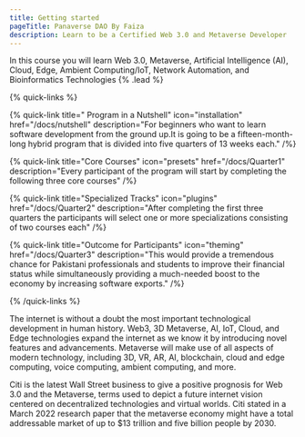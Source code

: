 ```yaml
---
title: Getting started
pageTitle: Panaverse DAO By Faiza
description: Learn to be a Certified Web 3.0 and Metaverse Developer
---
```


In this course you will learn Web 3.0, Metaverse, Artificial Intelligence (AI), Cloud, Edge, Ambient Computing/IoT, Network Automation, and Bioinformatics Technologies {% .lead %}

{% quick-links %}

{% quick-link title=" Program in a Nutshell" icon="installation" href="/docs/nutshell" description="For beginners who want to learn software development from the ground up.It is going to be a fifteen-month-long hybrid program that is divided into five quarters of 13 weeks each." /%}

{% quick-link title="Core Courses" icon="presets" href="/docs/Quarter1" description="Every participant of the program will start by completing the following three core courses" /%}

{% quick-link title="Specialized Tracks" icon="plugins" href="/docs/Quarter2" description="After completing the first three quarters the participants will select one or more specializations consisting of two courses each" /%}

{% quick-link title="Outcome for Participants" icon="theming" href="/docs/Quarter3" description="This would provide a tremendous chance for Pakistani professionals and students to improve their financial status while simultaneously providing a much-needed boost to the economy by increasing software exports." /%}

{% /quick-links %}

The internet is without a doubt the most important technological development in human history. Web3, 3D Metaverse, AI, IoT, Cloud, and Edge technologies expand the internet as we know it by introducing novel features and advancements. Metaverse will make use of all aspects of modern technology, including 3D, VR, AR, AI, blockchain, cloud and edge computing, voice computing, ambient computing, and more.

Citi is the latest Wall Street business to give a positive prognosis for Web 3.0 and the Metaverse, terms used to depict a future internet vision centered on decentralized technologies and virtual worlds. Citi stated in a March 2022 research paper that the metaverse economy might have a total addressable market of up to $13 trillion and five billion people by 2030.


